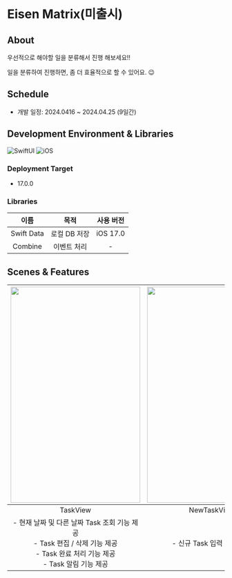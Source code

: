 # Eisen Matrix(미출시)

## About

우선적으로 해야할 일을 분류해서 진행 해보세요!!

일을 분류하여 진행하면, 좀 더 효율적으로 할 수 있어요. 😉

## Schedule

- 개발 일정: 2024.0416 ~ 2024.04.25 (9일간)

## Development Environment & Libraries

![SwiftUI](https://img.shields.io/badge/SwiftUI-5.10-blue.svg) ![iOS](https://img.shields.io/badge/Platform-iOS-red.svg)

### Deployment Target

- 17.0.0

### Libraries

|    이름    |     목적     | 사용 버전 |
| :--------: | :----------: | :-------: |
| Swift Data | 로컬 DB 저장 | iOS 17.0  |
|  Combine   | 이벤트 처리  |     -     |

## Scenes & Features

|    <img src="https://velog.velcdn.com/images/jakkujakku98/post/8179b71a-b14d-4cf5-86c6-a131b494f381/image.png" height="500" width="300">    | <img src="https://velog.velcdn.com/images/jakkujakku98/post/95d080b1-4f12-466c-b304-328fa730caf5/image.png" height="500" width="300"> | <img src="https://velog.velcdn.com/images/jakkujakku98/post/ea26693b-0b79-41ad-a77b-ba06582b74a9/image.png" height="500" width="300"> |      <img src="https://velog.velcdn.com/images/jakkujakku98/post/fd20ce8d-230f-4a6c-bf08-a77d9bbf281b/image.png" height="500" width="300">       | <img src="https://velog.velcdn.com/images/jakkujakku98/post/b803ea2c-214a-454d-9ec3-24cdb4f316db/image.png" height="500" width="300"> |
| :-----------------------------------------------------------------------------------------------------------------------------------------: | :-----------------------------------------------------------------------------------------------------------------------------------: | :-----------------------------------------------------------------------------------------------------------------------------------: | :----------------------------------------------------------------------------------------------------------------------------------------------: | :-----------------------------------------------------------------------------------------------------------------------------------: |
|                                                                  TaskView                                                                   |                                                              NewTaskView                                                              |                                                               ChartView                                                               |                                                                   SettingView                                                                    |                                                              Widget View                                                              |
| - 현재 날짜 및 다른 날짜 Task 조회 기능 제공<br/>- Task 편집 / 삭제 기능 제공<br/>- Task 완료 처리 기능 제공<br/>- Task 알림 기능 제공<br/> |                                                    - 신규 Task 입력 기능 제공<br/>                                                    |          - 전체 Task 차트 조회 기능 제공 <br/> - 일주일 Task 차트 조회 기능 제공 <br/> - 한달 Task 차트 조회 기능 제공 <br/>          | - 저장된 Task 데이터 전체 초기화 기능 제공<br/>- 저장된 Task 데이터 백업 기능 제공<br/>- 휴대폰 내에 저장된 Task 백업 데이터 입력 기능 제공<br/> |                                             - 현재 입력된 Task 완료 처리 기능 제공 <br/>                                              |
